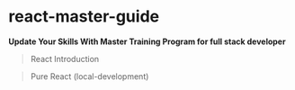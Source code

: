 # react-master-guide

**Update Your Skills With Master Training Program for full stack developer**

> React Introduction

> Pure React (local-development) 

